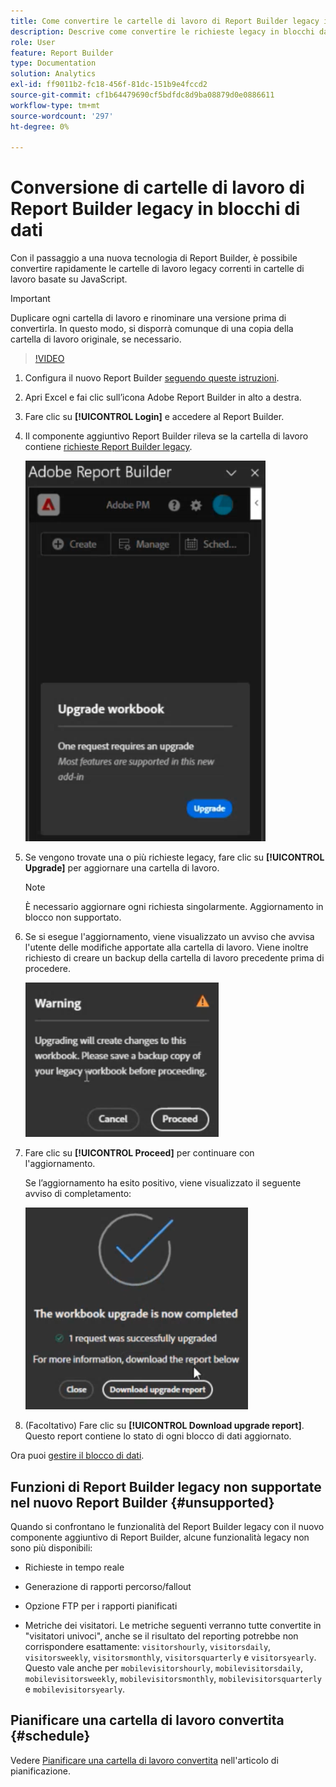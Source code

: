 ```yaml
---
title: Come convertire le cartelle di lavoro di Report Builder legacy in blocchi di dati
description: Descrive come convertire le richieste legacy in blocchi dati
role: User
feature: Report Builder
type: Documentation
solution: Analytics
exl-id: ff9011b2-fc18-456f-81dc-151b9e4fccd2
source-git-commit: cf1b64479690cf5bdfdc8d9ba08879d0e0886611
workflow-type: tm+mt
source-wordcount: '297'
ht-degree: 0%

---
```


# Conversione di cartelle di lavoro di Report Builder legacy in blocchi di dati

Con il passaggio a una nuova tecnologia di Report Builder, è possibile convertire rapidamente le cartelle di lavoro legacy correnti in cartelle di lavoro basate su JavaScript.

>[!IMPORTANT]
>
>Duplicare ogni cartella di lavoro e rinominare una versione prima di convertirla. In questo modo, si disporrà comunque di una copia della cartella di lavoro originale, se necessario.

>[!VIDEO](https://video.tv.adobe.com/v/3434957/?quality=12&learn=on)

1. Configura il nuovo Report Builder [seguendo queste istruzioni](/help/analyze/report-builder/report-builder-setup.md).

1. Apri Excel e fai clic sull’icona Adobe Report Builder in alto a destra.

1. Fare clic su **[!UICONTROL Login]** e accedere al Report Builder.

1. Il componente aggiuntivo Report Builder rileva se la cartella di lavoro contiene [richieste Report Builder legacy](/help/analyze/legacy-report-builder/home.md).

   ![richiesta aggiornamento cartella di lavoro](assets/upgrade_workbook.png)

1. Se vengono trovate una o più richieste legacy, fare clic su **[!UICONTROL Upgrade]** per aggiornare una cartella di lavoro.

   >[!NOTE]
   >
   >È necessario aggiornare ogni richiesta singolarmente. Aggiornamento in blocco non supportato.


1. Se si esegue l&#39;aggiornamento, viene visualizzato un avviso che avvisa l&#39;utente delle modifiche apportate alla cartella di lavoro. Viene inoltre richiesto di creare un backup della cartella di lavoro precedente prima di procedere.

   ![avviso aggiornamento](assets/upgrade_warning.png)

1. Fare clic su **[!UICONTROL Proceed]** per continuare con l&#39;aggiornamento.

   Se l’aggiornamento ha esito positivo, viene visualizzato il seguente avviso di completamento:

   ![aggiornamento completato](assets/upgrade_complete.png)

1. (Facoltativo) Fare clic su **[!UICONTROL Download upgrade report]**. Questo report contiene lo stato di ogni blocco di dati aggiornato.

Ora puoi [gestire il blocco di dati](/help/analyze/report-builder/manage-reportbuilder.md).


## Funzioni di Report Builder legacy non supportate nel nuovo Report Builder {#unsupported}

Quando si confrontano le funzionalità del Report Builder legacy con il nuovo componente aggiuntivo di Report Builder, alcune funzionalità legacy non sono più disponibili:

- Richieste in tempo reale

- Generazione di rapporti percorso/fallout

- Opzione FTP per i rapporti pianificati

- Metriche dei visitatori. Le metriche seguenti verranno tutte convertite in &quot;visitatori univoci&quot;, anche se il risultato del reporting potrebbe non corrispondere esattamente: `visitorshourly`, `visitorsdaily`, `visitorsweekly`, `visitorsmonthly`, `visitorsquarterly` e `visitorsyearly`. Questo vale anche per `mobilevisitorshourly`, `mobilevisitorsdaily`, `mobilevisitorsweekly`, `mobilevisitorsmonthly`, `mobilevisitorsquarterly` e `mobilevisitorsyearly`.

## Pianificare una cartella di lavoro convertita {#schedule}

Vedere [Pianificare una cartella di lavoro convertita](/help/analyze/report-builder/schedule-reportbuilder.md) nell&#39;articolo di pianificazione.